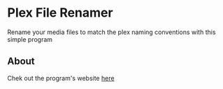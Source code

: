 # Plex File Renamer
Rename your media files to match the plex naming conventions with this simple program

## About
Chek out the program's website [here]()
